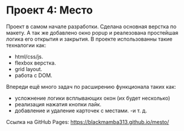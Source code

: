 # Проект 4: Место

Проект в самом начале разработки.
Сделана основная верстка по макету.
А так же добавлено окно popup 
и реалезована простейшая логика 
его открытия и закрытия.
В проекте использованны такие техналогии как:
- html/css/js.
- flexbox верстка.
- grid layout.
- работа с DOM.

Впереди ещё много задач по расширению функционала таких как:
- усложнение логики всплывающих окон (их будет несколько)
- реализация нажатия кнопки лайк.
- добавление и удаление карточек с местами.
-и т. д.

Ссылка на GitHub Pages:
https://blackmamba313.github.io/mesto/

